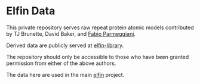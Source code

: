 # Elfin Data

This private repository serves raw repeat protein atomic models contributed by TJ Brunette, David Baker, and [Fabio Parmeggiani](https://github.com/parmef).

Derived data are publicly served at [elfin-library](https://github.com/joy13975/elfin-library).

The repository should only be accessible to those who have been granted permission from either of the above authors.

The data here are used in the main [elfin](https://github.com/joy13975/elfin) project.